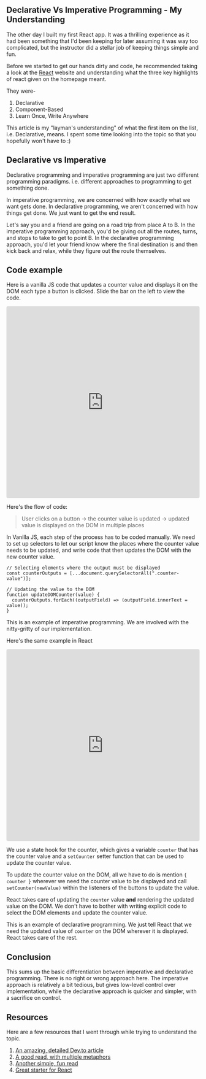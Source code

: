 ## Declarative Vs Imperative Programming - My Understanding

The other day I built my first React app. It was a thrilling experience as it had been something that I'd been keeping for later assuming it was way too complicated, but the instructor did a stellar job of keeping things simple and fun.

Before we started to get our hands dirty and code, he recommended taking a look at the [React](https://reactjs.org/) website and understanding what the three key highlights of react given on the homepage meant.

They were-
1. Declarative
2. Component-Based
3. Learn Once, Write Anywhere

This article is my "layman's understanding" of what the first item on the list, i.e. Declarative, means. I spent some time looking into the topic so that you hopefully won't have to :)

## Declarative vs Imperative
Declarative programming and imperative programming are just two different programming paradigms. i.e. different approaches to programming to get something done.

In imperative programming, we are concerned with how exactly what we want gets done. In declarative programming, we aren't concerned with how things get done. We just want to get the end result.

Let's say you and a friend are going on a road trip from place A to B.
In the imperative programming approach, you'd be giving out all the routes, turns, and stops to take to get to point B. In the declarative programming approach, you'd let your friend know where the final destination is and then kick back and relax, while they figure out the route themselves.

## Code example
Here is a vanilla JS code that updates a counter value and displays it on the DOM each type a button is clicked. Slide the bar on the left to view the code.

<iframe src="https://codesandbox.io/embed/jolly-moore-hry6q8?fontsize=14&hidenavigation=1&theme=dark"
     style="width:100%; height:500px; border:0; border-radius: 4px; overflow:hidden;"
     title="jolly-moore-hry6q8"
     allow="accelerometer; ambient-light-sensor; camera; encrypted-media; geolocation; gyroscope; hid; microphone; midi; payment; usb; vr; xr-spatial-tracking"
     sandbox="allow-forms allow-modals allow-popups allow-presentation allow-same-origin allow-scripts"
   ></iframe>

Here's the flow of code:
> User clicks on a button -> the counter value is updated -> updated value is displayed on the DOM in multiple places

In Vanilla JS, each step of the process has to be coded manually.
We need to set up selectors to let our script know the places where the counter value needs to be updated, and write code that then updates the DOM with the new counter value.

```
// Selecting elements where the output must be displayed
const counterOutputs = [...document.querySelectorAll(".counter-value")];

// Updating the value to the DOM
function updateDOMCounter(value) {
  counterOutputs.forEach((outputField) => (outputField.innerText = value));
}
```
This is an example of imperative programming. We are involved with the nitty-gritty of our implementation.

Here's the same example in React
<iframe src="https://codesandbox.io/embed/counter-update-react-forked-lxuy7m?fontsize=14&hidenavigation=1&theme=dark"
     style="width:100%; height:500px; border:0; border-radius: 4px; overflow:hidden;"
     title="counter-update-react (forked)"
     allow="accelerometer; ambient-light-sensor; camera; encrypted-media; geolocation; gyroscope; hid; microphone; midi; payment; usb; vr; xr-spatial-tracking"
     sandbox="allow-forms allow-modals allow-popups allow-presentation allow-same-origin allow-scripts"
   ></iframe>

We use a state hook for the counter, which gives a variable `counter` that has the counter value and a `setCounter` setter function that can be used to update the counter value.

To update the counter value on the DOM, all we have to do is mention `{ counter }` wherever we need the counter value to be displayed and call `setCounter(newValue)` within the listeners of the buttons to update the value.

React takes care of updating the `counter` value **and** rendering the updated value on the DOM. We don't have to bother with writing explicit code to select the DOM elements and update the counter value.

This is an example of declarative programming. We just tell React that we need the updated value of `counter` on the DOM wherever it is displayed. React takes care of the rest.

## Conclusion
This sums up the basic differentiation between imperative and declarative programming. There is no right or wrong approach here. The imperative approach is relatively a bit tedious, but gives low-level control over implementation, while the declarative approach is quicker and simpler, with a sacrifice on control.

## Resources 
Here are a few resources that I went through while trying to understand the topic.
1. [An amazing, detailed Dev.to article](https://dev.to/ruizb/declarative-vs-imperative-4a7l)
2. [A good read, with multiple metaphors](https://ui.dev/imperative-vs-declarative-programming)
3. [Another simple, fun read](https://codeburst.io/declarative-vs-imperative-programming-a8a7c93d9ad2)
4. [Great starter for React](https://www.youtube.com/watch?v=KUJsaM-hAjs)